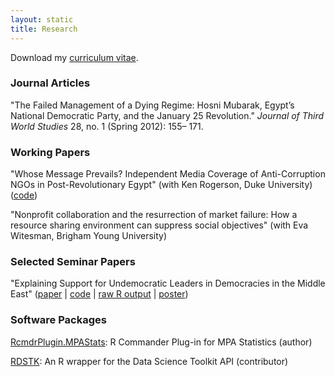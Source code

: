 ```yaml
---
layout: static
title: Research
---
```


Download my [curriculum vitae](/research/Andrew%20Heiss%20CV,%20May%202013.pdf).

### Journal Articles

"The Failed Management of a Dying Regime: Hosni Mubarak, Egypt’s National Democratic Party, and the January 25 Revolution." *Journal of Third World Studies* 28, no. 1 (Spring 2012): 155– 171.


### Working Papers

"Whose Message Prevails? Independent Media Coverage of Anti-Corruption NGOs in Post-Revolutionary Egypt" (with Ken Rogerson, Duke University) ([code](https://github.com/andrewheiss/Media-and-NGOs-data))

"Nonprofit collaboration and the resurrection of market failure: How a resource sharing environment can suppress social objectives" (with Eva Witesman, Brigham Young University)


### Selected Seminar Papers

"Explaining Support for Undemocratic Leaders in Democracies in the Middle East" ([paper](/research/Andrew%20Heiss%20-%20Explaining%20Support%20for%20Undemocratic%20Leaders%20in%20Democracies%20in%20the%20Middle%20East.pdf) | [code](https://github.com/andrewheiss/Attitudes-in-the-Arab-World) | [raw R output](/research/733_replication.html) | [poster](Andrew%20Heiss%20-%20733%20Poster.pdf))


### Software Packages

[RcmdrPlugin.MPAStats](http://cran.r-project.org/web/packages/RcmdrPlugin.MPAStats/): R Commander Plug-in for MPA Statistics (author)

[RDSTK](http://cran.r-project.org/web/packages/RDSTK/): An R wrapper for the Data Science Toolkit API (contributor)
